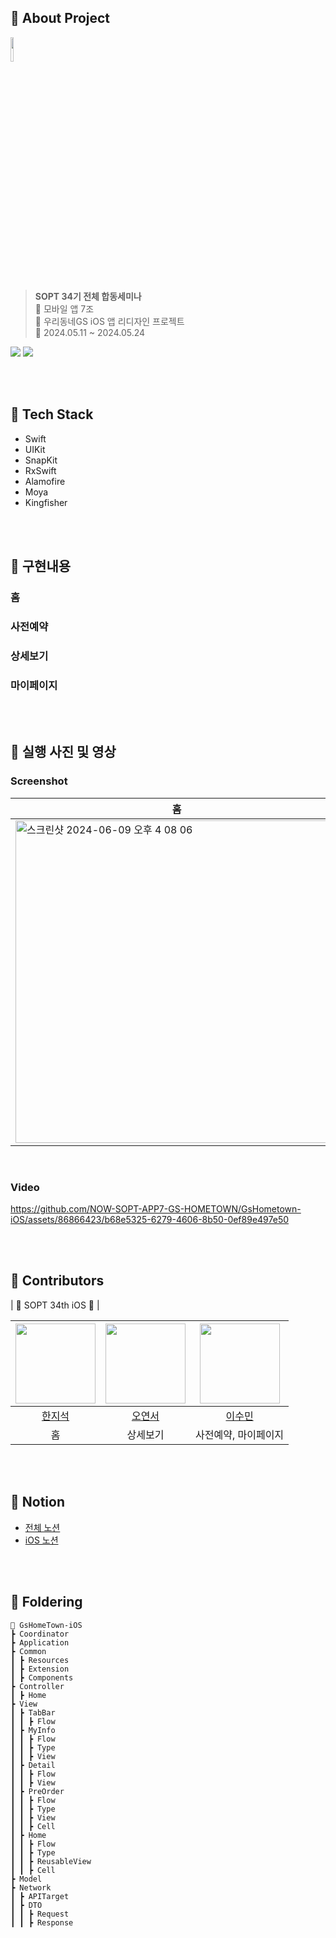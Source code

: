 ##  About Project
<img src="https://github.com/NOW-SOPT-APP7-GS-HOMETOWN/GsHometown-Android/assets/106955456/74553fee-2596-4cc3-aafd-80a89965ccdc" width =10% ><br>
> **SOPT 34기 전체 합동세미나**
<br>  모바일 앱 7조
<br>  우리동네GS iOS 앱 리디자인 프로젝트
<br>  2024.05.11 ~ 2024.05.24


<img src="https://img.shields.io/badge/Swift-F05138?style=for-the-badge&logo=swift&logoColor=black"> <img src="https://img.shields.io/badge/UIKit-2396F3?style=for-the-badge&logo=uikit&logoColor=black">

<br>
<br>

##  Tech Stack
+ Swift
+ UIKit
+ SnapKit
+ RxSwift
+ Alamofire
+ Moya
+ Kingfisher

<br>
<br>

##  구현내용

### 홈

### 사전예약

### 상세보기

### 마이페이지

<br>
<br>

##  실행 사진 및 영상

### Screenshot

| 홈 | 사전예약 | 상세보기 | 마이페이지 |
|--------|--------|--------|--------|
|<img width="516" alt="스크린샷 2024-06-09 오후 4 08 06" src="https://github.com/NOW-SOPT-APP7-GS-HOMETOWN/GsHometown-iOS/assets/86866423/954ed148-f269-409c-8d61-8dc5c18f06ff"> | <img width="516" alt="스크린샷 2024-06-09 오후 4 08 25" src="https://github.com/NOW-SOPT-APP7-GS-HOMETOWN/GsHometown-iOS/assets/86866423/7b02fde0-ceef-4965-ba6f-83f7c4b9785b"> |<img width="516" alt="스크린샷 2024-06-09 오후 4 08 40" src="https://github.com/NOW-SOPT-APP7-GS-HOMETOWN/GsHometown-iOS/assets/86866423/380a3d80-47c7-4c50-ae7b-e99e6d9caf9f"> |<img width="516" alt="스크린샷 2024-06-09 오후 4 08 47" src="https://github.com/NOW-SOPT-APP7-GS-HOMETOWN/GsHometown-iOS/assets/86866423/4c1c2a55-02d5-4658-b8cc-a56904d7f0a8">

<br>

### Video

https://github.com/NOW-SOPT-APP7-GS-HOMETOWN/GsHometown-iOS/assets/86866423/b68e5325-6279-4606-8b50-0ef89e497e50

<br>
<br>

##  Contributors

| 🍎 SOPT 34th iOS 🍏 | 

|<img src="https://avatars.githubusercontent.com/u/49385546?v=4" width="128" />|<img src="https://avatars.githubusercontent.com/u/84556636?v=4" width="128" />|<img src="https://avatars.githubusercontent.com/u/86866423?v=4" width="128" />|
|:---------:|:---------:|:---------:|
|[한지석](https://github.com/sozohoy)|[오연서](https://github.com/oyslucy)|[이수민](https://github.com/cirtuare)|
| 홈 | 상세보기 | 사전예약, 마이페이지 |
<br>
<br>

##  Notion
+ [전체 노션](https://www.notion.so/sopt-official/7-30d8412085de4383a86f6f8252fe25fe?pvs=4)
+ [iOS 노션](https://www.notion.so/sopt-official/2-8c31b018df5641d09d2a6e92320cd874?pvs=4)

<br>
<br>

##  Foldering
```
📂 GsHomeTown-iOS
┣ Coordinator
┣ Application
┣ Common
┃ ┣ Resources
┃ ┣ Extension
┃ ┣ Components
┣ Controller
┃ ┣ Home
┣ View
┃ ┣ TabBar
┃ ┃ ┣ Flow
┃ ┣ MyInfo
┃ ┃ ┣ Flow
┃ ┃ ┣ Type
┃ ┃ ┣ View
┃ ┣ Detail
┃ ┃ ┣ Flow
┃ ┃ ┣ View
┃ ┣ PreOrder
┃ ┃ ┣ Flow
┃ ┃ ┣ Type
┃ ┃ ┣ View
┃ ┃ ┣ Cell
┃ ┣ Home
┃ ┃ ┣ Flow
┃ ┃ ┣ Type
┃ ┃ ┣ ReusableView
┃ ┃ ┣ Cell
┣ Model
┣ Network
┃ ┣ APITarget
┃ ┣ DTO
┃ ┃ ┣ Request
┃ ┃ ┣ Response
```
<br>


